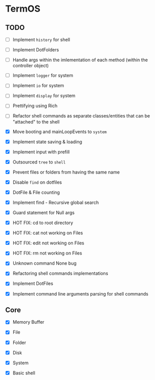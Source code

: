 # TermOS

## TODO
- [ ] Implement `history` for shell
- [ ] Implement DotFolders
- [ ] Handle args within the imlementation of each method (within the controller object)
- [ ] Implement `logger` for system
- [ ] Implement `io` for system
- [ ] Implement `display` for system
- [ ] Prettifying using Rich
- [ ] Refactor shell commands as separate classes/entities that can be "attached" to the shell

- [X] Move booting and mainLoopEvents to `system`
- [X] Implement state saving & loading
- [X] Implement input with prefill

- [X] Outsourced `tree` to `shell`
- [X] Prevent files or folders from having the same name
- [X] Disable `find` on dotfiles
- [X] DotFile & File counting
- [X] Implement find - Recursive global search
- [X] Guard statement for Null args
- [X] HOT FIX: cd to root directory
- [X] HOT FIX: cat not working on Files
- [X] HOT FIX: edit not working on Files
- [X] HOT FIX: rm not working on Files
- [X] Unknown command None bug
- [X] Refactoring shell commands implementations
- [X] Implement DotFiles
- [X] Implement command line arguments parsing for shell commands

## Core
- [X] Memory Buffer
- [X] File
- [X] Folder
- [X] Disk
- [X] System
- [X] Basic shell


